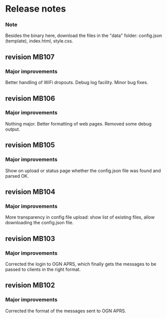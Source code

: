 # Release notes

### Note

Besides the binary here, download the files in the "data" folder: config.json (template), index.html, style.css.


## revision MB107

### Major improvements

Better handling of WiFi dropouts.  Debug log facility.  Minor bug fixes.


## revision MB106

### Major improvements

Nothing major.  Better formatting of web pages.  Removed some debug output.


## revision MB105

### Major improvements

Show on upload or status page whether the config.json file was found and parsed OK.


## revision MB104

### Major improvements

More transparency in config file upload: show list of existing files, allow downloading the config.json file.


## revision MB103

### Major improvements

Corrected the login to OGN APRS, which finally gets the messages to be passed to clients in the right format.


## revision MB102

### Major improvements

Corrected the format of the messages sent to OGN APRS.


